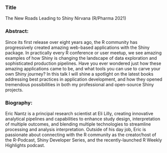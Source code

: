 ### Title

The New Roads Leading to Shiny Nirvana (R/Pharma 2021)

### Abstract:

Since its first release over eight years ago, the R community has progressively created amazing web-based applications with the Shiny package. In practically every R conference or user meetup, we see amazing examples of how Shiny is changing the landscape of data exploration and sophisticated production pipelines.  Have you ever wondered just how these amazing applications came to be, and what tools you can use to carve your own Shiny journey?  In this talk I will shine a spotlight on the latest books addressing best practices in application development, and how they opened tremendous possibilities in both my professional and open-source Shiny projects.

### Biography:

Eric Nantz is a principal research scientist at Eli Lilly, creating innovative analytical pipelines and capabilities to enhance study design, interpretation of multiple outcomes, and blending multiple technologies to streamline processing and analysis interpretation. Outside of his day job, Eric is passionate about connecting with the R community as the creator/host of the R-Podcast, Shiny Developer Series, and the recently-launched R Weekly Highlights podcast. 
